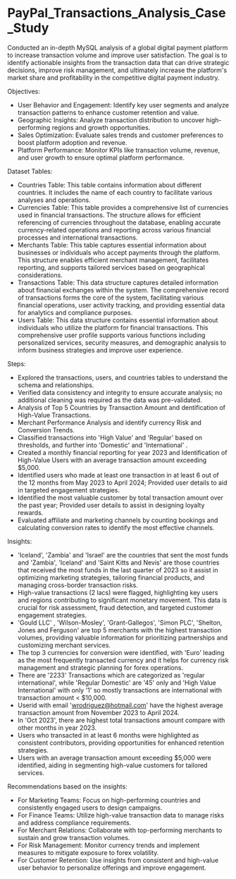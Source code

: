 # PayPal_Transactions_Analysis_Case_Study
Conducted an in-depth MySQL analysis of a global digital payment platform to increase transaction volume and improve user satisfaction. The goal is to identify actionable insights from the transaction data that can drive strategic decisions, improve risk management, and ultimately increase the platform's market share and profitability in the competitive digital payment industry.

Objectives:

* User Behavior and Engagement: Identify key user segments and analyze transaction patterns to enhance customer retention and value.
* Geographic Insights: Analyze transaction distribution to uncover high-performing regions and growth opportunities.
* Sales Optimization: Evaluate sales trends and customer preferences to boost platform adoption and revenue.
* Platform Performance: Monitor KPIs like transaction volume, revenue, and user growth to ensure optimal platform performance.

Dataset Tables:

* Countries Table: This table contains information about different countries. It includes the name of each country to facilitate various analyses and operations.
* Currencies Table: This table provides a comprehensive list of currencies used in financial transactions. The structure allows for efficient referencing of currencies throughout the database, enabling accurate currency-related operations and reporting across various financial processes and international transactions.
* Merchants Table: This table captures essential information about businesses or individuals who accept payments through the platform. This structure enables efficient merchant management, facilitates reporting, and supports tailored services based on geographical considerations.
* Transactions Table: This data structure captures detailed information about financial exchanges within the system. The comprehensive record of transactions forms the core of the system, facilitating various financial operations, user activity tracking, and providing essential data for analytics and compliance purposes.
* Users Table: This data structure contains essential information about individuals who utilize the platform for financial transactions. This comprehensive user profile supports various functions including personalized services, security measures, and demographic analysis to inform business strategies and improve user experience.

Steps:
* Explored the transactions, users, and countries tables to understand the schema and relationships.
* Verified data consistency and integrity to ensure accurate analysis; no additional cleaning was required as the data was pre-validated.
* Analysis of Top 5 Countries by Transaction Amount and dentification of High-Value Transactions.
* Merchant Performance Analysis and identify currency Risk and Conversion Trends.
* Classified transactions into 'High Value' and 'Regular' based on thresholds, and further into 'Domestic' and 'International' .
* Created a monthly financial reporting for year 2023 and Identification of High-Value Users with an average transaction amount exceeding $5,000.
* Identified users who made at least one transaction in at least 6 out of the 12 months from May 2023 to April 2024; Provided user details to aid in targeted engagement strategies.
* Identified the most valuable customer by total transaction amount over the past year; Provided user details to assist in designing loyalty rewards.
* Evaluated affiliate and marketing channels by counting bookings and calculating conversion rates to identify the most effective channels.

Insights:
* 'Iceland', 'Zambia' and 'Israel' are the countries that sent the most funds and 'Zambia', 'Iceland' and 'Saint Kitts and Nevis' are those countries that received the most funds in the last quarter of 2023 so it assist in optimizing marketing strategies, tailoring financial products, and managing cross-border transaction risks.
* High-value transactions (2 lacs) were flagged, highlighting key users and regions contributing to significant monetary movement. This data is crucial for risk assessment, fraud detection, and targeted customer engagement strategies.
* 'Gould LLC' , 'Wilson-Mosley', 'Grant-Gallegos', 'Simon PLC', 'Shelton, Jones and Ferguson' are top 5 merchants with the highest transaction volumes, providing valuable information for prioritizing partnerships and customizing merchant services.
* The top 3 currencies for conversion were identified, with 'Euro' leading as the most frequently transacted currency and it helps for currency risk management and strategic planning for forex operations.
* There are '2233' Transactions which are categorized as 'regular international', while 'Regular Domestic' are '45' only and 'High Value International' with only '1' so mostly transactions are international with transaction amount < $10,000.
* Userid with email 'wrodriguez@hotmail.com' have the highest average transaction amount from November 2023 to April 2024.
* In 'Oct 2023', there are highest total transactions amount compare with other months in year 2023.
* Users who transacted in at least 6 months were highlighted as consistent contributors, providing opportunities for enhanced retention strategies.
* Users with an average transaction amount exceeding $5,000 were identified, aiding in segmenting high-value customers for tailored services.

Recommendations based on the insights:
* For Marketing Teams: Focus on high-performing countries and consistently engaged users to design campaigns.
* For Finance Teams: Utilize high-value transaction data to manage risks and address compliance requirements.
* For Merchant Relations: Collaborate with top-performing merchants to sustain and grow transaction volumes.
* For Risk Management: Monitor currency trends and implement measures to mitigate exposure to forex volatility.
* For Customer Retention: Use insights from consistent and high-value user behavior to personalize offerings and improve engagement.
